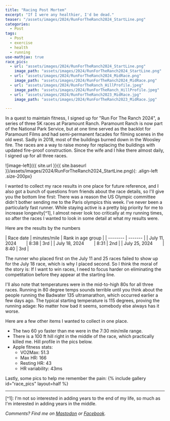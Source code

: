 ```yaml
---
title: "Racing Post Mortem"
excerpt: "If I were any healthier, I'd be dead."
teaser: "/assets/images/2024/RunForTheRanch2024_StartLine.png"
categories:
  - Post
tags:
  - Post
  - exercise
  - health
  - running
use-mathjax: true
race_pics:
  - url: "assets/images/2024/RunForTheRanch2024_StartLine.png"
    image_path: "assets/images/2024/RunForTheRanch2024_StartLine.png"
  - url: "assets/images/2024/RunForTheRanch2024_MidRace.png"
    image_path: "assets/images/2024/RunForTheRanch2024_MidRace.png"
  - url: "assets/images/2024/RunForTheRanch_HillProfile.jpeg"
    image_path: "assets/images/2024/RunForTheRanch_HillProfile.jpeg"
  - url: "assets/images/2024/RunForTheRanch2023_MidRace.jpg"
    image_path: "assets/images/2024/RunForTheRanch2023_MidRace.jpg" 

---
```


In a quest to maintain fitness, I signed up for "Run For The Ranch 2024", a series of three 5K races at Paramount
Ranch. Paramount Ranch is now part of the National Park Service, but at one time served as the backlot for Paramount
Films and had semi-permanent facades for filming scenes in the old west. Sadly in 2018, most of the buildings burned
down in the Woosley fire. The races are a way to raise money for replacing the buildings with updated fire-proof
construction. Since the wife and I hike there almost daily, I signed up for all three races.

![image-left]({{ site.url }}{{ site.baseurl }}/assets/images/2024/RunForTheRanch2024_StartLine.png){: .align-left .size-200px}

I wanted to collect my race results in one place for future reference, and I also got a bunch of questions from friends
about the race details, so I'll give you the bottom line first: There was a reason the US Olympic committee didn't
bother sending me to the Paris olympics this week. I've never been a particularly fast runner. While staying active is a
pretty big priority for me to increase longevity[^1], I almost never look too critically at my running times, so after the
races I wanted to look in some detail at what my results were.

Here are the results by the numbers

| Race date    | minutes/mile | Rank in age group |
| -------- | ------- |
| July 11, 2024 &nbsp;&nbsp;&nbsp;&nbsp;&nbsp;&nbsp; |  8:38   | 3rd |
| July 18, 2024 &nbsp;&nbsp;&nbsp;&nbsp;&nbsp;&nbsp; |  8:31   | 2nd |
| July 25, 2024 &nbsp;&nbsp;&nbsp;&nbsp;&nbsp;&nbsp; |  8:40   | 3rd |


The runner who placed first on the July 11 and 25 races failed to show up for the July 18 race, which is why I placed
second. So I think the moral of the story is: If I want to win races, I need to focus harder on eliminating the
competitation before they appear at the starting line.

I'll also note that temperatures were in the mid-to-high 80s for all three races. Running in 80 degree temps sounds
terrible until you think about the people running the Badwater 135 ultramarathon, which occurred earlier a few days ago.
The typical starting temperature is 115 degrees, proving the running adage: No matter how bad it seems, somebody else
always has it worse.

Here are a few other items I wanted to collect in one place.
 - The two 60 yo faster than me were in the 7:30 min/mile range.
 - There is a 100 ft hill right in the middle of the race, which practically killed me. Hill profile in the pics below.
 - Apple fitness stats:
   - VO2Max: 51.3 
   - Max HR: 166
   - Resting HR: 43
   - HR variability: 43ms


Lastly, some pics to help me remember the pain: {% include gallery id="race_pics" layout=half %}

<hr> 
[^1]: I'm not so interested in adding years to the end of my life, so much as I'm interested in adding years in the middle.

*Comments? Find me on <a href="https://mastodon.mit.edu/@jpmattia/110251886672861080">Mastodon</a> or <a
href="https://www.facebook.com/jpmattiaman/posts/pfbid021aLrevLf6YFAg3UJJXzgGAJBxNUVJD11ufawuSxnb8qb2D2qSinNwnmKmsvKu1SPl">Facebook</a>.*

